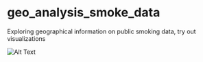 # geo_analysis_smoke_data
Exploring geographical information on public smoking data, try out visualizations

![Alt Text](Animation_20220906_20220912)

